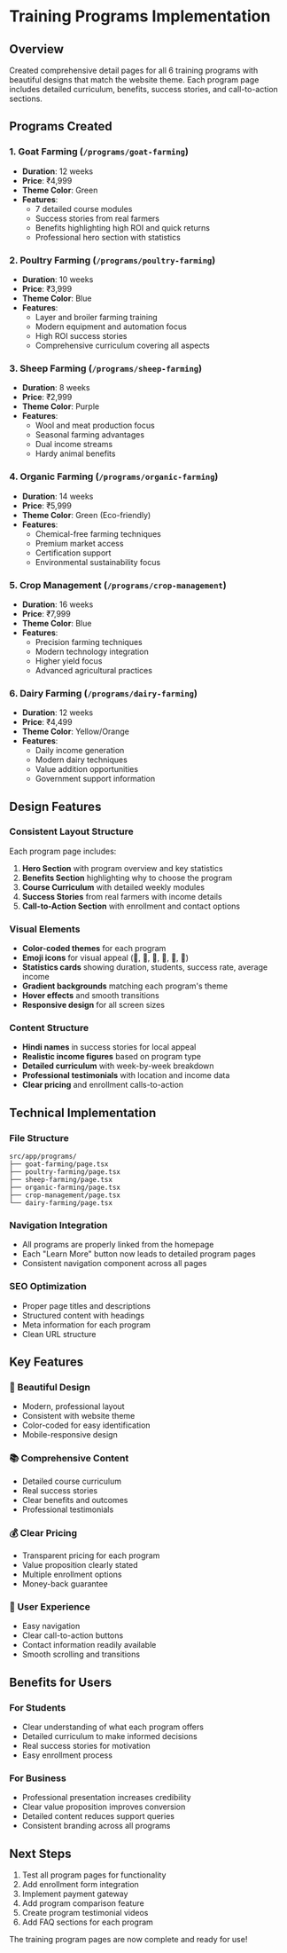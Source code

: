 # Training Programs Implementation

## Overview
Created comprehensive detail pages for all 6 training programs with beautiful designs that match the website theme. Each program page includes detailed curriculum, benefits, success stories, and call-to-action sections.

## Programs Created

### 1. Goat Farming (`/programs/goat-farming`)
- **Duration**: 12 weeks
- **Price**: ₹4,999
- **Theme Color**: Green
- **Features**: 
  - 7 detailed course modules
  - Success stories from real farmers
  - Benefits highlighting high ROI and quick returns
  - Professional hero section with statistics

### 2. Poultry Farming (`/programs/poultry-farming`)
- **Duration**: 10 weeks
- **Price**: ₹3,999
- **Theme Color**: Blue
- **Features**:
  - Layer and broiler farming training
  - Modern equipment and automation focus
  - High ROI success stories
  - Comprehensive curriculum covering all aspects

### 3. Sheep Farming (`/programs/sheep-farming`)
- **Duration**: 8 weeks
- **Price**: ₹2,999
- **Theme Color**: Purple
- **Features**:
  - Wool and meat production focus
  - Seasonal farming advantages
  - Dual income streams
  - Hardy animal benefits

### 4. Organic Farming (`/programs/organic-farming`)
- **Duration**: 14 weeks
- **Price**: ₹5,999
- **Theme Color**: Green (Eco-friendly)
- **Features**:
  - Chemical-free farming techniques
  - Premium market access
  - Certification support
  - Environmental sustainability focus

### 5. Crop Management (`/programs/crop-management`)
- **Duration**: 16 weeks
- **Price**: ₹7,999
- **Theme Color**: Blue
- **Features**:
  - Precision farming techniques
  - Modern technology integration
  - Higher yield focus
  - Advanced agricultural practices

### 6. Dairy Farming (`/programs/dairy-farming`)
- **Duration**: 12 weeks
- **Price**: ₹4,499
- **Theme Color**: Yellow/Orange
- **Features**:
  - Daily income generation
  - Modern dairy techniques
  - Value addition opportunities
  - Government support information

## Design Features

### Consistent Layout Structure
Each program page includes:
1. **Hero Section** with program overview and key statistics
2. **Benefits Section** highlighting why to choose the program
3. **Course Curriculum** with detailed weekly modules
4. **Success Stories** from real farmers with income details
5. **Call-to-Action Section** with enrollment and contact options

### Visual Elements
- **Color-coded themes** for each program
- **Emoji icons** for visual appeal (🐐, 🐔, 🐑, 🌱, 🌾, 🐄)
- **Statistics cards** showing duration, students, success rate, average income
- **Gradient backgrounds** matching each program's theme
- **Hover effects** and smooth transitions
- **Responsive design** for all screen sizes

### Content Structure
- **Hindi names** in success stories for local appeal
- **Realistic income figures** based on program type
- **Detailed curriculum** with week-by-week breakdown
- **Professional testimonials** with location and income data
- **Clear pricing** and enrollment calls-to-action

## Technical Implementation

### File Structure
```
src/app/programs/
├── goat-farming/page.tsx
├── poultry-farming/page.tsx
├── sheep-farming/page.tsx
├── organic-farming/page.tsx
├── crop-management/page.tsx
└── dairy-farming/page.tsx
```

### Navigation Integration
- All programs are properly linked from the homepage
- Each "Learn More" button now leads to detailed program pages
- Consistent navigation component across all pages

### SEO Optimization
- Proper page titles and descriptions
- Structured content with headings
- Meta information for each program
- Clean URL structure

## Key Features

### 🎨 Beautiful Design
- Modern, professional layout
- Consistent with website theme
- Color-coded for easy identification
- Mobile-responsive design

### 📚 Comprehensive Content
- Detailed course curriculum
- Real success stories
- Clear benefits and outcomes
- Professional testimonials

### 💰 Clear Pricing
- Transparent pricing for each program
- Value proposition clearly stated
- Multiple enrollment options
- Money-back guarantee

### 📱 User Experience
- Easy navigation
- Clear call-to-action buttons
- Contact information readily available
- Smooth scrolling and transitions

## Benefits for Users

### For Students
- Clear understanding of what each program offers
- Detailed curriculum to make informed decisions
- Real success stories for motivation
- Easy enrollment process

### For Business
- Professional presentation increases credibility
- Clear value proposition improves conversion
- Detailed content reduces support queries
- Consistent branding across all programs

## Next Steps
1. Test all program pages for functionality
2. Add enrollment form integration
3. Implement payment gateway
4. Add program comparison feature
5. Create program testimonial videos
6. Add FAQ sections for each program

The training program pages are now complete and ready for use!